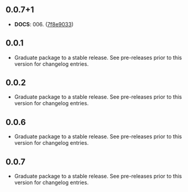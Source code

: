 ## 0.0.7+1

 - **DOCS**: 006. ([7f8e9033](https://github.com/tranthaian3591/ffi_plugin_test/commit/7f8e90338e952b94086d755d7c47abb6d3eee4e6))

## 0.0.1

 - Graduate package to a stable release. See pre-releases prior to this version for changelog entries.

## 0.0.2

 - Graduate package to a stable release. See pre-releases prior to this version for changelog entries.

## 0.0.6

 - Graduate package to a stable release. See pre-releases prior to this version for changelog entries.


## 0.0.7

 - Graduate package to a stable release. See pre-releases prior to this version for changelog entries.